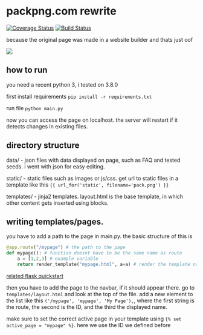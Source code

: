# packpng.com rewrite
[![Coverage Status](https://coveralls.io/repos/github/laundmo/packpng/badge.svg?branch=master&service=github)](https://coveralls.io/github/laundmo/packpng?branch=master) [![Build Status](https://travis-ci.com/laundmo/packpng.svg?branch=master)](https://travis-ci.com/laundmo/packpng)

because the original page was made in a website builder and thats just oof

![](https://i.vgy.me/KPsCYW.png)

## how to run

you need a recent python 3, i tested on 3.8.0

first install requirements `pip install -r requirements.txt`

run file `python main.py`

now you can access the page on localhost. the server will restart if it detects changes in existing files.

## directory structure

data/ - json files with data displayed on page, such as FAQ and tested seeds. i went with json for easy editing.

static/ - static files such as images or js/css. get url to static files in a template like this `{{ url_for('static', filename='pack.png') }}`

templates/ - jinja2 templates. layout.html is the base template, in which other content gets inserted using blocks.

## writing templates/pages.

you have to add a path to the page in main.py. the basic structure of this is
```python
@app.route("/mypage") # the path to the page
def mypage(): # function doesnt have to be the same name as route
    a = [1,2,3] # example variable
    return render_template("mypage.html", a=a) # render the template named "mypage.html" from the templates folder, and pass the value of "a" with the name "a" to the template
```
[related flask quickstart](https://flask.palletsprojects.com/en/1.1.x/quickstart/#routing)

then you have to add the page to the navbar, if it should appear there.
go to `templates/layout.html` and look at the top of the file. add a new element to the list like this `('/mypage', 'mypage', 'My Page'),`, where the first string is the route, the second is the ID, and the third the displayed name.

make sure to set the correct active page in your template using `{% set active_page = "mypage" %}`. here we use the ID we defined before
